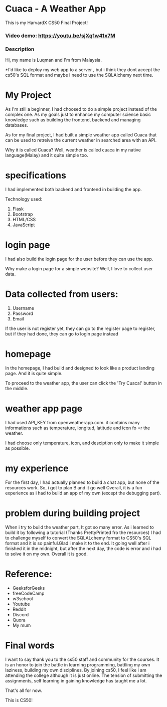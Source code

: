 # Cuaca - A Weather App
This is my HarvardX CS50 Final Project!

### Video demo: https://youtu.be/sjXq1w41x7M

### Description

Hi, my name is Luqman and I'm from Malaysia.

*I'd like to deploy my web app to a server , but i think they dont accept the cs50's SQL format
and maybe i need to use the SQLAlchemy next time.

# My Project

As I'm still a beginner, I had choosed to do a simple project instead of the complex one.
As my goals just to enhance my computer science basic knowledge such as building the frontend, backend and managing databases.

As for my final project, I had built a simple weather app called Cuaca that can be used to retreive the current
weather in searched area with an API.

Why it is called Cuaca?
Well, weather is called cuaca in my native language(Malay) and it quite simple too.

# specifications

I had implemented both backend and frontend in building the app.

Technology used:
1. Flask
2. Bootstrap
3. HTML/CSS
4. JavaScript

# login page

I had also build the login page for the user before they can use the app.

Why make a login page for a simple website?
Well, I love to collect user data.

# Data collected from users:
1. Username
2. Password
3. Email

If the user is not register yet, they can go to the register page to register, but if they had done,
they can go to login page instead

# homepage

In the homepage, I had build and designed to look like a product landing page.
And it is quite simple.

To proceed to the weather app, the user can click the 'Try Cuaca!' button in the middle.

# weather app page

I had used API_KEY from openweatherapp.com.
it contains many informations such as temperature, longitud, latitude and icon fo =r the weather.

I had choose only temperature, icon, and desciption only to make it simple as possible.

# my experience

For the first day, I had actually planned to build a chat app, but none of the resources work.
So, i got to plan B and it go well
Overall, it is a fun experience as i had to build an app of my own (except the debugging part).

# problem during building project

When i try to build the weather part, It got so many error. As i learned to build it by following a tutorial (Thanks PrettyPrinted fro the resources)
I had to challenge myself to convert the SQLALchemy format to CS50's SQL format and it is so painful.Glad i make it to the end.
It going well after i finished it in the midnight, but after the next day,
the code is error and i had to solve it on my own.
Overall it is good.

# Reference:
- GeeksforGeeks
- freeCodeCamp
- w3school
- Youtube
- Reddit
- Discord
- Quora
- My mum

# Final words
I want to say thank you to the cs50 staff and community for the courses.
It is an honor to join the battle in learning programming, battling my own laziness, building my own disciplines.
By joining cs50, I feel like i am attending the college although it is just online.
The tension of submitting the assignments, self learning in gaining knowledge has taught me a lot.





That's all for now.





This is CS50!
